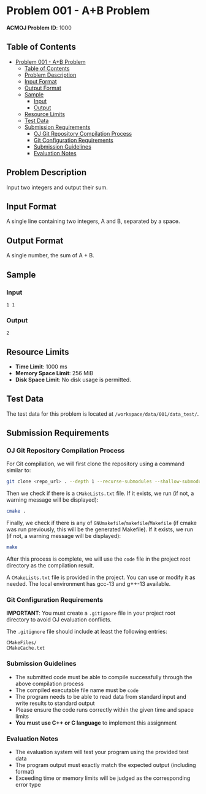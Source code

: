 # Problem 001 - A+B Problem

**ACMOJ Problem ID**: 1000

## Table of Contents

- [Problem 001 - A+B Problem](#problem-001---ab-problem)
  - [Table of Contents](#table-of-contents)
  - [Problem Description](#problem-description)
  - [Input Format](#input-format)
  - [Output Format](#output-format)
  - [Sample](#sample)
    - [Input](#input)
    - [Output](#output)
  - [Resource Limits](#resource-limits)
  - [Test Data](#test-data)
  - [Submission Requirements](#submission-requirements)
    - [OJ Git Repository Compilation Process](#oj-git-repository-compilation-process)
    - [Git Configuration Requirements](#git-configuration-requirements)
    - [Submission Guidelines](#submission-guidelines)
    - [Evaluation Notes](#evaluation-notes)

## Problem Description

Input two integers and output their sum.

## Input Format

A single line containing two integers, A and B, separated by a space.

## Output Format

A single number, the sum of A + B.

## Sample

### Input

```
1 1
```

### Output

```
2
```

## Resource Limits

- **Time Limit**: 1000 ms
- **Memory Space Limit**: 256 MiB
- **Disk Space Limit**: No disk usage is permitted.

## Test Data

The test data for this problem is located at `/workspace/data/001/data_test/`.

## Submission Requirements

### OJ Git Repository Compilation Process

For Git compilation, we will first clone the repository using a command similar to:
```bash
git clone <repo_url> . --depth 1 --recurse-submodules --shallow-submodules --no-local
```

Then we check if there is a `CMakeLists.txt` file. If it exists, we run (if not, a warning message will be displayed):
```bash
cmake .
```

Finally, we check if there is any of `GNUmakefile`/`makefile`/`Makefile` (if cmake was run previously, this will be the generated Makefile). If it exists, we run (if not, a warning message will be displayed):
```bash
make
```

After this process is complete, we will use the `code` file in the project root directory as the compilation result.

A `CMakeLists.txt` file is provided in the project. You can use or modify it as needed. The local environment has gcc-13 and g++-13 available.

### Git Configuration Requirements

**IMPORTANT**: You must create a `.gitignore` file in your project root directory to avoid OJ evaluation conflicts.

The `.gitignore` file should include at least the following entries:

```gitignore
CMakeFiles/
CMakeCache.txt
```

### Submission Guidelines

- The submitted code must be able to compile successfully through the above compilation process
- The compiled executable file name must be `code`
- The program needs to be able to read data from standard input and write results to standard output
- Please ensure the code runs correctly within the given time and space limits
- **You must use C++ or C language** to implement this assignment

### Evaluation Notes

- The evaluation system will test your program using the provided test data
- The program output must exactly match the expected output (including format)
- Exceeding time or memory limits will be judged as the corresponding error type